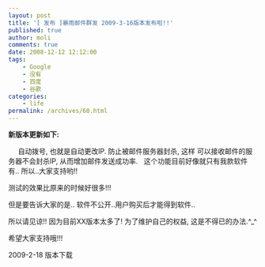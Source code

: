 ```yaml
---
layout: post
title: '[ 发布 ]暴雨邮件群发 2009-3-16版本发布啦!!'
published: true
author: moli
comments: true
date: 2008-12-12 12:12:00
tags:
    - Google
    - 没有
    - 百度
    - 谷歌
categories:
    - life
permalink: /archives/60.html
---
```



**新版本更新如下:**

&nbsp;&nbsp;&nbsp;&nbsp; 自动拨号, 也就是自动更改IP. 防止被邮件服务器封杀, 这样 可以接收邮件的服务器不会封杀IP, 从而增加邮件发送成功率.&nbsp;&nbsp; 这个功能目前好像就只有我款软件有.. 所以..大家支持哟!!

测试的效果比原来的时候好很多!!!

但是要告诉大家的是.. 软件不公开..用户购买后才能得到软件..

所以请见谅!! 因为目前XX版本太多了! 为了维护自己的权益, 这是不得已的办法.^_^

希望大家支持哦!!! 

2009-2-18 版本下载